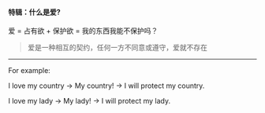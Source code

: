 #### 特辑：什么是爱?

爱 = 占有欲 + 保护欲 = 我的东西我能不保护吗？

> 爱是一种相互的契约，任何一方不同意或遵守，爱就不存在

___

For example: 

I love my country → My country! → I will protect my country.

I love my lady → My lady! → I will protect my lady.